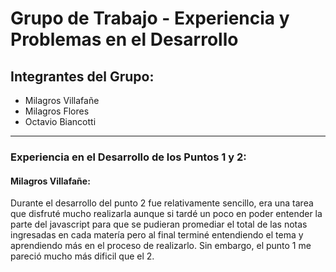 # Grupo de Trabajo - Experiencia y Problemas en el Desarrollo

## Integrantes del Grupo:
- Milagros Villafañe
- Milagros Flores
- Octavio Biancotti

---

### Experiencia en el Desarrollo de los Puntos 1 y 2:

#### Milagros Villafañe:
Durante el desarrollo del punto 2 fue relativamente sencillo, era una tarea que disfruté mucho realizarla aunque si tardé un poco en poder entender la parte del javascript para que se pudieran promediar el total de las notas ingresadas en cada matería pero al final terminé entendiendo el tema y aprendiendo más en el proceso de realizarlo. Sin embargo, el punto 1 me pareció mucho más dificil que el 2.